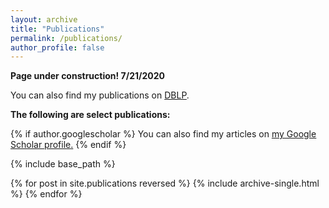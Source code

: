 ```yaml
---
layout: archive
title: "Publications"
permalink: /publications/
author_profile: false
---
```

**Page under construction! 7/21/2020**

You can also find my publications on [DBLP](https://dblp.org/pers/hd/g/Grubb:Alicia_M=).

**The following are select publications:**

{% if author.googlescholar %}
  You can also find my articles on <u><a href="{{author.googlescholar}}">my Google Scholar profile</a>.</u>
{% endif %}

{% include base_path %}

{% for post in site.publications reversed %}
  {% include archive-single.html %}
{% endfor %}

